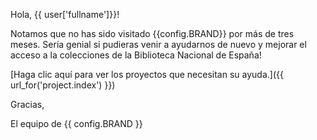Hola, {{ user['fullname']}}!

Notamos que no has sido visitado {{config.BRAND}} por más de tres meses.
Sería genial si pudieras venir a ayudarnos de nuevo y mejorar el acceso a la
colecciones de la Biblioteca Nacional de España!

[Haga clic aquí para ver los proyectos que necesitan su ayuda.]({{ url_for('project.index') }})

Gracias,

El equipo de {{ config.BRAND }}
